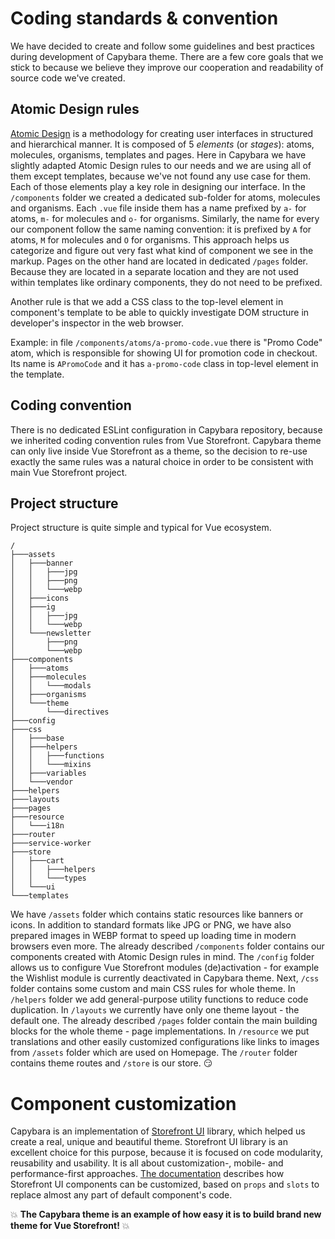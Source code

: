 # Coding standards & convention

We have decided to create and follow some guidelines and best practices during development of Capybara theme. There are a few core goals that we stick to because we believe they improve our cooperation and readability of source code we've created.

## Atomic Design rules

[Atomic Design](https://atomicdesign.bradfrost.com/) is a methodology for creating user interfaces in structured and hierarchical manner. It is composed of 5 *elements* (or *stages*): atoms, molecules, organisms, templates and pages. Here in Capybara we have slightly adapted Atomic Design rules to our needs and we are using all of them except templates, because we've not found any use case for them. Each of those elements play a key role in designing our interface. In the `/components` folder we created a dedicated sub-folder for atoms, molecules and organisms. Each `.vue` file inside them has a name prefixed by `a-` for atoms, `m-` for molecules and `o-` for organisms. Similarly, the name for every our component follow the same naming convention: it is prefixed by `A` for atoms, `M` for molecules and `O` for organisms. This approach helps us categorize and figure out very fast what kind of component we see in the markup. Pages on the other hand are located in dedicated `/pages` folder. Because they are located in a separate location and they are not used within templates like ordinary components, they do not need to be prefixed.

Another rule is that we add a CSS class to the top-level element in component's template to be able to quickly investigate DOM structure in developer's inspector in the web browser.

Example: in file `/components/atoms/a-promo-code.vue` there is "Promo Code" atom, which is responsible for showing UI for promotion code in checkout. Its name is `APromoCode` and it has `a-promo-code` class in top-level element in the template.

## Coding convention

There is no dedicated ESLint configuration in Capybara repository, because we inherited coding convention rules from Vue Storefront. Capybara theme can only live inside Vue Storefront as a theme, so the decision to re-use exactly the same rules was a natural choice in order to be consistent with main Vue Storefront project.

## Project structure

Project structure is quite simple and typical for Vue ecosystem.

```
/
├───assets
│   ├───banner
│   │   ├───jpg
│   │   ├───png
│   │   └───webp
│   ├───icons
│   ├───ig
│   │   ├───jpg
│   │   └───webp
│   └───newsletter
│       ├───png
│       └───webp
├───components
│   ├───atoms
│   ├───molecules
│   │   └───modals
│   ├───organisms
│   └───theme
│       └───directives
├───config
├───css
│   ├───base
│   ├───helpers
│   │   ├───functions
│   │   └───mixins
│   ├───variables
│   └───vendor
├───helpers
├───layouts
├───pages
├───resource
│   └───i18n
├───router
├───service-worker
├───store
│   ├───cart
│   │   ├───helpers
│   │   └───types
│   └───ui
└───templates
```

We have `/assets` folder which contains static resources like banners or icons. In addition to standard formats like JPG or PNG, we have also prepared images in WEBP format to speed up loading time in modern browsers even more. The already described `/components` folder contains our components created with Atomic Design rules in mind. The `/config` folder allows us to configure Vue Storefront modules (de)activation - for example the Wishlist module is currently deactivated in Capybara theme. Next, `/css` folder contains some custom and main CSS rules for whole theme. In `/helpers` folder we add general-purpose utility functions to reduce code duplication. In `/layouts` we currently have only one theme layout - the default one. The already described `/pages` folder contain the main building blocks for the whole theme - page implementations. In `/resource` we put translations and other easily customized configurations like links to images from `/assets` folder which are used on Homepage. The `/router` folder contains theme routes and `/store` is our store.  :smirk:

# Component customization

Capybara is an implementation of [Storefront UI](https://www.storefrontui.io/) library, which helped us create a real, unique and beautiful theme. Storefront UI library is an excellent choice for this purpose, because it is focused on code modularity, reusability and usability. It is all about customization-, mobile- and performance-first approaches. [The documentation](https://docs.storefrontui.io/customization.html) describes how Storefront UI components can be customized, based on `props` and `slots` to replace almost any part of default component's code.

:boom:  **The Capybara theme is an example of how easy it is to build brand new theme for Vue Storefront!**  :boom: